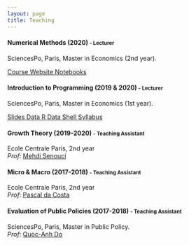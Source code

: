 ```yaml
---
layout: page
title: Teaching
---
```



#### Numerical Methods (2020) <small class="text-muted"> - Lecturer </small>

SciencesPo, Paris, Master in Economics (2nd year).   

<a href="https://scpo-compecon.github.io/CoursePack/" class = "btn btn-outline-warning btn-sm" role = "button"> Course Website </a>
<a href="https://github.com/CMS27/CoursePack" class = "btn btn-outline-success btn-sm" role = "button"> Notebooks </a>

#### Introduction to Programming (2019 & 2020) <small class="text-muted"> - Lecturer </small>

SciencesPo, Paris, Master in Economics (1st year).    

<a href="https://github.com/CMS27/IP2019/tree/master/Lectures" class = "btn btn-outline-warning btn-sm" role = "button"> Slides </a> <a href="https://github.com/CMS27/IP2019/tree/master/R/r-novice-inflammation-data/data" class = "btn btn-outline-success btn-sm" role = "button"> Data R </a> <a href="http://swcarpentry.github.io/shell-novice/data/data-shell.zip" class="btn btn-outline-success btn-sm" role = "button"> Data Shell </a> <a href="https://www.sciencespo.fr/ecole-doctorale/sites/sciencespo.fr.ecole-doctorale/files/Programming_Course_C-Mazet.pdf" class = "btn btn-outline-danger btn-sm" role = "button"> Syllabus </a> 

#### Growth Theory (2019-2020) <small class="text-muted"> - Teaching Assistant </small>

Ecole Centrale Paris, 2nd year  
_Prof_: [Mehdi Senouci](https://ideas.repec.org/f/pse343.html)

#### Micro & Macro (2017-2018) <small class="text-muted"> - Teaching Assistant </small>

Ecole Centrale Paris, 2nd year  
_Prof_: [Pascal da Costa](https://scholar.google.fr/citations?user=TVsjYcRrvDEC&hl=fr)

#### Evaluation of Public Policies (2017-2018) <small class="text-muted"> - Teaching Assistant </small>

SciencesPo, Paris, Master in Public Policy.   
_Prof_: [Quoc-Anh Do](https://sites.google.com/site/qaquocanhdo/)
